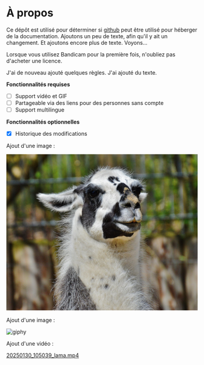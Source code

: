 # À propos

Ce dépôt est utilisé pour déterminer si [github](https://github.com) peut être utilisé pour héberger de la documentation. 
Ajoutons un peu de texte, afin qu'il y ait un changement. Et ajoutons encore plus de texte. Voyons...

Lorsque vous utilisez Bandicam pour la première fois, n'oubliez pas d'acheter une licence.

J'ai de nouveau ajouté quelques règles. J'ai ajouté du texte.

**Fonctionnalités requises**

- [ ]  Support vidéo et GIF
- [ ]  Partageable via des liens pour des personnes sans compte
- [ ]  Support multilingue

**Fonctionnalités optionnelles**

- [x]  Historique des modifications

Ajout d'une image :

![](assets/20250130_104805_lama.jpg)

Ajout d'une image :

![giphy](https://github.com/user-attachments/assets/6c9ed404-b84e-437a-953d-46ec8094ee1f)

Ajout d'une vidéo :

[20250130_105039_lama.mp4](assets/20250130_105039_lama.mp4)